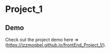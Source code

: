 # Project_1

## Demo

Check out the project demo here => (https://izzmoqbel.github.io/frontEnd_Project_1/).

